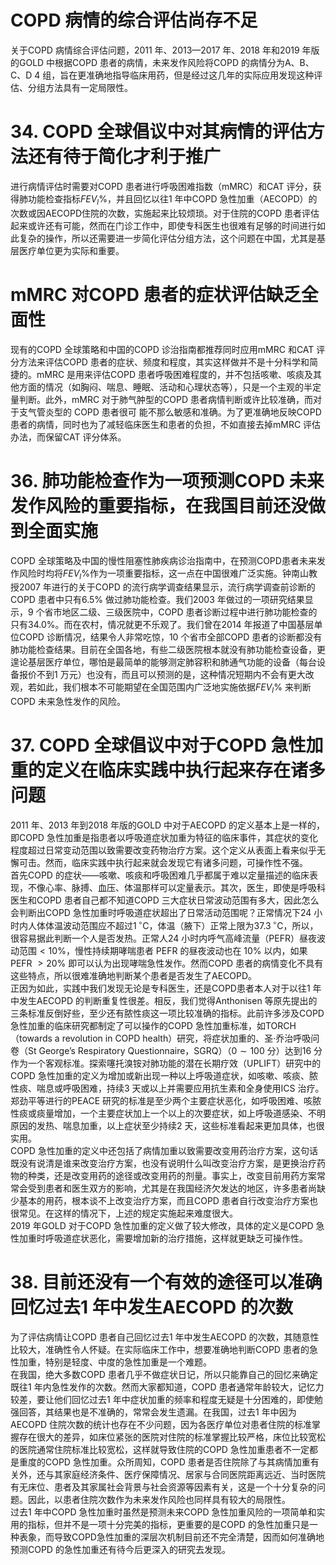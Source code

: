 # COPD 病情的综合评估尚存不足  
关于COPD 病情综合评估问题，2011 年、2013—2017 年、2018 年和2019 年版的GOLD 中根据COPD 患者的病情，未来发作风险将COPD 的病情分为A、B、C、D 4 组，旨在更准确地指导临床用药，但是经过这几年的实际应用发现这种评估、分组方法具有一定局限性。  
# 34. COPD 全球倡议中对其病情的评估方法还有待于简化才利于推广  
进行病情评估时需要对COPD 患者进行呼吸困难指数（mMRC）和CAT 评分，获得肺功能检查指标$F E V_{l}\%$，并且回忆以往1 年中COPD 急性加重（AECOPD）的次数或因AECOPD住院的次数，实施起来比较烦琐。对于住院的COPD 患者评估起来或许还有可能，然而在门诊工作中，即使专科医生也很难有足够的时间进行如此复杂的操作，所以还需要进一步简化评估分组方法，这个问题在中国，尤其是基层医疗单位更为实际和重要。  
#  mMRC 对COPD 患者的症状评估缺乏全面性  
现有的COPD 全球策略和中国的COPD 诊治指南都推荐同时应用mMRC 和CAT 评分方法来评估COPD 患者的症状、频度和程度，其实这样做并不是十分科学和简捷的。mMRC 是用来评估COPD 患者呼吸困难程度的，并不包括咳嗽、咳痰及其他方面的情况（如胸闷、喘息、睡眠、活动和心理状态等），只是一个主观的半定量判断。此外，mMRC 对于肺气肿型的COPD 患者病情判断或许比较准确，而对于支气管炎型的 COPD  患者很可 能不那么敏感和准确。为了更准确地反映COPD 患者的病情，同时也为了减轻临床医生和患者的负担，不如直接去掉mMRC 评估办法，而保留CAT 评分体系。  
# 36. 肺功能检查作为一项预测COPD 未来发作风险的重要指标，在我国目前还没做到全面实施  
COPD 全球策略及中国的慢性阻塞性肺疾病诊治指南中，在预测COPD患者未来发作风险时均将$F E V_{l}\%$作为一项重要指标，这一点在中国很难广泛实施。钟南山教授2007 年进行的关于COPD  的流行病学调查结果显示，流行病学调查前诊断的 COPD 患者中只有$6.5\%$ 做过肺功能检查。我们2003 年做过的一项研究结果显示，9 个省市地区二级、三级医院中，COPD 患者诊断过程中进行肺功能检查的只有$34.0\%$。而在农村，情况就更不乐观了。我们曾在2014 年报道了中国基层单位COPD 诊断情况，结果令人非常吃惊，10 个省市全部COPD 患者的诊断都没有肺功能检查结果。目前在全国各地，有些二级医院根本就没有肺功能检查设备，更遑论基层医疗单位，哪怕是最简单的能够测定肺容积和肺通气功能的设备（每台设备报价不到1 万元）也没有，而且可以预测的是，这种情况短期内不会有更大改观，若如此，我们根本不可能期望在全国范围内广泛地实施依据$F E V_{l}\%$ 来判断COPD 未来急性发作的风险。  
# 37. COPD 全球倡议中对于COPD 急性加重的定义在临床实践中执行起来存在诸多问题  
2011 年、2013 年到2018 年版的GOLD 中对于AECOPD 的定义基本上是一样的，即COPD 急性加重是指患者以呼吸道症状加重为特征的临床事件，其症状的变化程度超过日常变动范围以致需要改变药物治疗方案。这个定义从表面上看来似乎无懈可击。然而，临床实践中执行起来就会发现它有诸多问题，可操作性不强。  
首先COPD 的症状——咳嗽、咳痰和呼吸困难几乎都属于难以定量描述的临床表现，不像心率、脉搏、血压、体温那样可以定量表示。其次，医生，即使是呼吸科医生和COPD 患者自己都不知道COPD 三大症状日常波动范围有多大，因此怎么会判断出COPD 急性加重时呼吸道症状超出了日常活动范围呢？正常情况下24 小时内人体体温波动范围应不超过$1\,^{\circ}\mathrm{C}$，体温（腋下）正常上限为$37.3\,^{\circ}\mathrm{C}$，所以，很容易据此判断一个人是否发热。正常人24 小时内呼气高峰流量（PEFR）昼夜波动范围$<10\%$，慢性持续期哮喘患者 PEFR  的昼夜波动也在 $10\%$  以内，如果 PEFR $>20\%$ 即可以认为出现哮喘急性发作。然而COPD 患者的病情变化不具有这些特点，所以很难准确地判断某个患者是否发生了AECOPD。  
正因为如此，实践中我们发现无论是专科医生，还是COPD患者本人对于以往1 年中发生AECOPD 的判断重复性很差。相反，我们觉得Anthonisen 等原先提出的三条标准反倒好些，至少还有脓性痰这一项比较准确的指标。此前许多涉及COPD 急性加重的临床研究都制定了可以操作的COPD 急性加重标准，如TORCH（towards a revolution in COPD health）研究，将症状加重的、圣·乔治呼吸问卷（St George’s Respiratory Questionnaire，SGRQ）（$0\sim100$ 分）达到16 分作为一个客观标准。探索噻托溴铵对肺功能的潜在长期疗效（UPLIFT）研究中的COPD 急性加重的定义为增加或新出现一种以上呼吸道症状，如咳嗽、咳痰、脓性痰、喘息或呼吸困难，持续3 天或以上并需要应用抗生素和全身使用ICS 治疗。郑劲平等进行的PEACE 研究的标准是至少两个主要症状恶化，如呼吸困难、咳脓性痰或痰量增加，一个主要症状加上一个以上的次要症状，如上呼吸道感染、不明原因的发热、喘息加重，以上症状至少持续2 天，这些标准看起来更加具体，也很实用。  
COPD 急性加重的定义中还包括了病情加重以致需要改变用药治疗方案，这句话既没有说清是谁来改变治疗方案，也没有说明什么叫改变治疗方案，是更换治疗药物的种类，还是改变用药的途径或改变用药的剂量。事实上，改变目前用药方案常常会受到患者和医生双方的影响，尤其是在我国经济欠发达的地区，许多患者尚缺少基本的用药，根本谈不上改变治疗方案，而且COPD 患者自行改变治疗方案也很常见。在这样的情况下，上述的规定实施起来难度很大。  
2019 年GOLD 对于COPD 急性加重的定义做了较大修改，具体的定义是COPD 急性加重时呼吸道症状恶化，需要增加新的治疗措施，这样就更缺乏可操作性。  
# 38. 目前还没有一个有效的途径可以准确回忆过去1 年中发生AECOPD 的次数  
为了评估病情让COPD 患者自己回忆过去1 年中发生AECOPD 的次数，其随意性比较大，准确性令人怀疑。在实际临床工作中，想要准确地判断COPD 患者的急性加重，特别是轻度、中度的急性加重是一个难题。  
在我国，绝大多数COPD 患者几乎不做症状日记，所以只能靠自己的回忆来确定既往1 年内急性发作的次数。然而大家都知道，COPD 患者通常年龄较大，记忆力较差，要让他们回忆过去1 年中症状加重的频率和程度无疑是十分困难的，即使勉强回答，其结果也是不准确的，常常会发生遗漏。在我国，过去1 年中因为AECOPD 住院次数的统计也存在不少问题，因为各医疗单位对患者住院的标准掌握存在很大的差异，如床位紧张的医院对住院的标准掌握比较严格，床位比较宽松的医院通常住院标准比较宽松，这样就导致住院的COPD 急性加重患者不一定都是重度的COPD 急性加重。众所周知，COPD 患者是否住院除了与其病情加重有关外，还与其家庭经济条件、医疗保障情况、居家与合同医院距离远近、当时医院有无床位、患者及其家属社会背景与社会资源等因素有关，这是一个十分复杂的问题。因此，以患者住院次数作为未来发作风险也同样具有较大的局限性。  
过去1 年中COPD 急性加重时虽然是预测未来COPD 急性加重风险的一项简单和实用的指标，但并不是一项十分完美的指标，更重要的是COPD 的急性加重只是一种表象，而导致COPD急性加重的深层次机制目前还不完全清楚，因而如何准确地预测COPD 的急性加重还有待今后更深入的研究去发现。  

